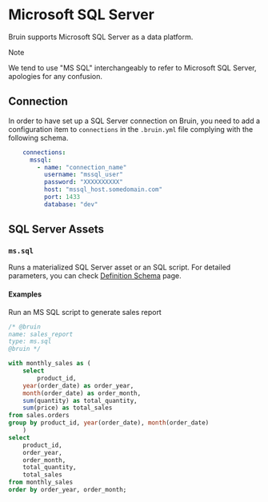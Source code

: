 # Microsoft SQL Server

Bruin supports Microsoft SQL Server as a data platform.

> [!NOTE]
> We tend to use "MS SQL" interchangeably to refer to Microsoft SQL Server, apologies for any confusion.


## Connection
In order to have set up a SQL Server connection on Bruin, you need to add a configuration item to `connections` in the `.bruin.yml` file complying with the following schema.

```yaml
    connections:
      mssql:
        - name: "connection_name"
          username: "mssql_user"
          password: "XXXXXXXXXX"
          host: "mssql_host.somedomain.com"
          port: 1433
          database: "dev"
```


## SQL Server Assets

### `ms.sql`
Runs a materialized SQL Server asset or an SQL script. For detailed parameters, you can check [Definition Schema](../assets/definition-schema.md) page.

#### Examples
Run an MS SQL script to generate sales report
```sql
/* @bruin
name: sales_report
type: ms.sql
@bruin */

with monthly_sales as (
    select
        product_id,
    year(order_date) as order_year,
    month(order_date) as order_month,
    sum(quantity) as total_quantity,
    sum(price) as total_sales
from sales.orders
group by product_id, year(order_date), month(order_date)
    )
select
    product_id,
    order_year,
    order_month,
    total_quantity,
    total_sales
from monthly_sales
order by order_year, order_month;
```
